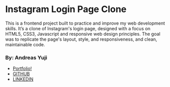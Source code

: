 # Instagram Login Page Clone
This is a frontend project built to practice and improve my web development skills. 
It’s a clone of Instagram's login page, designed with a focus on HTML5, CSS3, Javascript and responsive web design principles. 
The goal was to replicate the page's layout, style, and responsiveness, and clean, maintainable code.

### By: Andreas Yuji
- [ Portfolio! ](https://andreas-yuji-fujiki.github.io/portfolio)
- [GITHUB](https://github.com/andreas-yuji-fujiki)
- [LINKEDIN](www.linkedin.com/in/andreas-yuji-fujiki-a08633321)
